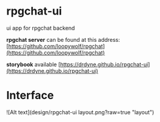 # rpgchat-ui
ui app for rpgchat backend

__rpgchat server__ can be found at this address: [https://github.com/loopywolf/rpgchat](https://github.com/loopywolf/rpgchat)

__storybook__ available [https://drdyne.github.io/rpgchat-ui](https://drdyne.github.io/rpgchat-ui) 

# Interface

![Alt text](design/rpgchat-ui layout.png?raw=true "layout")

